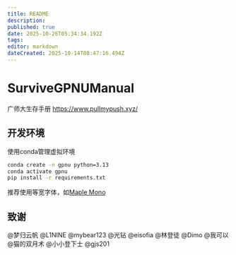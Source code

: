 ```yaml
---
title: README
description: 
published: true
date: 2025-10-26T05:34:34.192Z
tags: 
editor: markdown
dateCreated: 2025-10-14T08:47:16.494Z
---
```


# SurviveGPNUManual

广师大生存手册
https://www.pullmypush.xyz/

## 开发环境

使用conda管理虚拟环境

```bash
conda create -n gpnu python=3.13
conda activate gpnu
pip install -r requirements.txt
```

推荐使用等宽字体，如[Maple Mono](https://github.com/subframe7536/maple-font)

## 致谢

@梦归云帆 @L1NINE @mybear123 @光钻 @eisofia @林登徒 @Dimo @我可以 @猫的双月术 @小小登下士 @gjs201